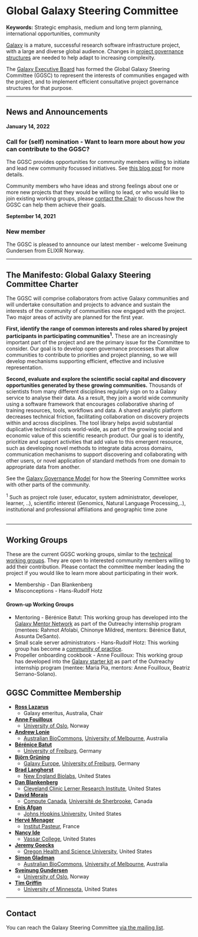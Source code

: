 # Global Galaxy Steering Committee

**Keywords:** Strategic emphasis, medium and long term planning, international opportunities, community

[Galaxy](/) is a mature, successful research software infrastructure project, with a large and diverse global audience. Changes in [project governance structures](/community/governance/) are needed to help adapt to increasing complexity.

The [Galaxy Executive Board](/community/exec/) has formed the Global Galaxy Steering Committee (GGSC) to represent the interests of communities engaged with the project, and to implement efficient consultative project governance structures for that purpose.

---

## News and Announcements

**January 14, 2022**
### Call for (self) nomination - Want to learn more about how *you* can contribute to the GGSC?

The GGSC provides opportunities for community members willing to initiate and lead new community focussed initiatives. See [this blog post](../../blog/2022-01-14-users-guide-to-contribution-ross) for more details.

Community members who have ideas and strong feelings about one or more new projects that they would be willing to lead, or who would like to join existing
working groups, please [contact the Chair](mailto:ross.lazarus@gmail.com) to discuss how the GGSC can help them achieve their goals.

**September 14, 2021**
### New member

The GGSC is pleased to announce our latest member - welcome Sveinung Gundersen from ELIXIR Norway.

---

## The Manifesto: Global Galaxy Steering Committee Charter


The GGSC will comprise collaborators from active Galaxy communities and will undertake consultation and projects to advance and sustain the interests of the community of communities now engaged with the project. Two major areas of activity are planned for the first year.

**First, identify the range of common interests and roles shared by project participants in participating communities<sup>1</sup>.** These are an increasingly important part of the project and are the primary issue for the Committee to consider. Our goal is to develop open governance processes that allow communities to contribute to priorities and project planning, so we will develop mechanisms supporting efficient, effective and inclusive representation.

**Second, evaluate and explore the scientific social capital and discovery opportunities generated by these growing communities.** Thousands of scientists from many different disciplines regularly sign on to a Galaxy service to analyse their data. As a result, they join a world wide community using a software framework that encourages collaborative sharing of training resources, tools, workflows and data. A shared analytic platform decreases technical friction, facilitating collaboration on discovery projects within and across disciplines. The tool library helps avoid substantial duplicative technical costs world-wide, as part of the growing social and economic value of this scientific research product. Our goal is to identify, prioritize and support activities that add value to this emergent resource, such as developing novel methods to integrate data across domains, communication mechanisms to support discovering and collaborating with other users, or novel application of standard methods from one domain to appropriate data from another.

See the [Galaxy Governance Model](/community/governance/) for how the Steering Committee works with other parts of the community.

<div class="small">
<sup>1</sup> Such as project role (user, educator, system administrator, developer, learner, ..), scientific interest (Genomics, Natural Language Processing,..), institutional and professional affiliations and geographic time zone
</div>
<br />

---

## Working Groups

These are the current GGSC working groups, similar to the [technical working groups](https://galaxyproject.org/community/wg/). They are open to interested community members willing to add their contribution.
Please contact the committee member leading the project if you would like to learn more about participating in their work.

* Membership - Dan Blankenberg
* Misconceptions - Hans-Rudolf Hotz

#### Grown-up Working Groups

* Mentoring - Bérénice Batut: This working group has developed into the [Galaxy Mentor Network](https://galaxy-mentor-network.netlify.app/) as part of the Outreachy internship program (mentees: Rahmot Afolabi, Chinonye Mildred, mentors: Bérénice Batut, Assunta DeSanto).
* Small scale server administrators - Hans-Rudolf Hotz: This working group has become a [community of practice](https://galaxyproject.org/community/#communities-of-practice).
* Propeller onboarding cookbook - Anne Fouilloux: This working group has developed into the [Galaxy starter kit](https://galaxyproject.org/get-started/) as part of the Outreachy internship program (mentee: Maria Pia, mentors: Anne Fouilloux, Beatriz Serrano-Solano).

## GGSC Committee Membership

* **[Ross Lazarus](https://github.com/fubar2)**
    * Galaxy emeritus, Australia, Chair
* **[Anne Fouilloux](https://www.mn.uio.no/geo/english/people/adm/annefou/)**
    * [University of Oslo](https://www.uio.no/), Norway
* **[Andrew Lonie](https://www.melbournebioinformatics.org.au/people/andrew-lonie/)**
    * [Australian BioCommons](https://www.biocommons.org.au/), [University of Melbourne](https://unimelb.edu.au/), Australia
* **[Bérénice Batut](https://research.bebatut.fr/)**
    * [University of Freiburg](https://uni-freiburg.de/en/), Germany
* **[Björn Grüning](https://github.com/bgruening)**
    * [Galaxy Europe](https://galaxyproject.eu/), [University of Freiburg](https://uni-freiburg.de/en/), Germany
* **[Brad Langhorst](https://scholar.google.com/citations?user=_TMrigoAAAAJ&hl=en)**
    * [New England Biolabs](https://www.neb.com/), United States
* **[Dan Blankenberg](http://dblankenberg.org/)**
    * [Cleveland Clinic Lerner Research Institute](https://www.lerner.ccf.org/), United States
* **[David Morais](https://ca.linkedin.com/in/david-morais-phd)**
    * [Compute Canada](https://bioinformatics.computecanada.ca/), [Université de Sherbrooke](https://www.usherbrooke.ca/), Canada
* **[Enis Afgan](https://www.linkedin.com/in/afgane)**
    * [Johns Hopkins University](https://jhu.edu), United States
* **[Hervé Menager](https://research.pasteur.fr/en/member/herve-menager/)**
    * [Institut Pasteur](https://pasteur.fr/), France
* **[Nancy Ide](https://www.cs.vassar.edu/~ide/)**
    * [Vassar College](https://www.vassar.edu/), United States
* **[Jeremy Goecks](https://goeckslab.org/people/jeremy.html)**
    * [Oregon Health and Science University](https://www.ohsu.edu/), United States
* **[Simon Gladman](https://www.melbournebioinformatics.org.au/people/simon-gladman/)**
    * [Australian BioCommons](https://www.biocommons.org.au/), [University of Melbourne](https://unimelb.edu.au/), Australia
* **[Sveinung Gundersen](https://www.mn.uio.no/ifi/english/people/adm/sveinugu/index.html)**
    * [University of Oslo](https://www.uio.no/english/), Norway
* **[Tim Griffin](https://cbs.umn.edu/contacts/timothy-j-griffin)**
    * [University of Minnesota](https://umn.edu/), United States

---

## Contact

You can reach the Galaxy Steering Committee [via the mailing list](mailto:steering@lists.galaxyproject.org).
